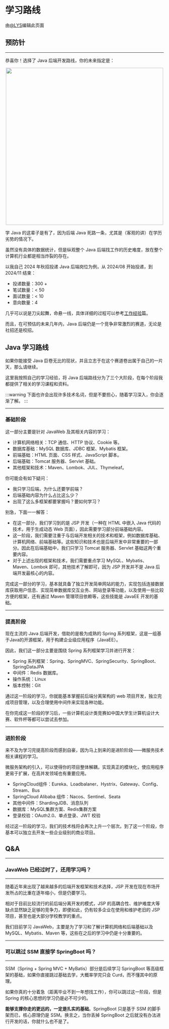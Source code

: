# 学习路线

由[@LYS](https://lys2021.com/)编辑此页面

## 预防针

****

恭喜你！选择了 Java 后端开发路线，你的未来指定是：

<div align="center">
    <image src="/images/后端开发/Java技术栈/114.jpg" width="500"/>
</div>

学 Java 的这辈子是有了，因为后端 Java 死路一条，尤其是（客观的讲）在学历劣势的情况下。

虽然没有具体的数据统计，但是纵观整个 Java 后端找工作的历史难度，放在整个计算机行业都是相当炸裂的存在。

以我自己 2024 年秋招投递 Java 后端岗位为例，从 2024/08 开始投递，到 2024/11 结束：
- 投递数量：300 +
- 笔试数量：< 50
- 面试数量：< 10
- 意向数量：4

几乎可以说是刀尖起舞，命悬一线，具体详细的过程可以参考[工作经验](../../工作经验/案例分享/二本如何进大厂.md)篇。

而且，在可预估的未来几年内，Java 后端仍是一个竞争非常激烈的赛道，无论是社招还是校招。

## Java 学习路线

如果你能接受 Java 巨卷无比的现状，并且立志于在这个赛道卷出属于自己的一片天，那么请继续。

这里我按照自己的学习经验，将 Java 后端路线分为了三个大阶段，在每个阶段我都提供了相关的学习课程和资料。

:::warning
下面也许会出现许多技术名词，但是不要担心，随着学习深入，你会逐渐了解。
:::

****

### 基础阶段

这一部分主要是针对 JavaWeb 及其相关内容的学习：

- 计算机网络相关：TCP 通信、HTTP 协议、Cookie 等。
- 数据库基础：MySQL 数据库、JDBC 框架、Mybatis 框架。
- 前端基础：HTML 页面、CSS 样式、JavaScript 脚本。
- 后端基础：Tomcat 服务器、Servlet 基础。
- 其他框架和技术：Maven、Lombok、JUL、Thymeleaf。

你可能会有如下疑问：

- 我只学习后端，为什么还要学前端？
- 后端基础内容为什么占比这么少？
- 出现了这么多框架都要掌握吗？要如何学习？

别急，下面一一解答：

- 在这一部分，我们学习到的是 JSP 开发（一种在 HTML 中嵌入 Java 代码的技术，用于生成动态 Web 页面），因此需要学习部分前端基础内容。
- 这一阶段，我们需要注重于与后端开发相关的技术和框架，例如数据库基础、计算机网络、前端基础等。这些知识和技术也是后端开发中非常重要的一部分。因此在后端基础中，我们只学习 Tomcat 服务器、Servlet 基础这两个重要内容。
- 对于上述出现的框架和技术，我们需要重点学习 MySQL、Mybatis、Maven、Lombok 即可，其他技术了解即可，因为 JSP 开发并不是 Java 后端开发最核心的内容。

完成这一部分的学习，基本就具备了独立开发简单网站的能力，实现包括连接数据库获取用户信息、实现简单数据库交互业务、网站登录等功能，以及使用一些比较方便的框架，还有通过 Maven 管理项目依赖等，这些技能是 JavaEE 开发的基础。

****

### 提高阶段

现在主流的 Java 后端开发，借助的是极为成熟的 Spring 系列框架，这是一组基于Java的开源框架，用于构建企业级应用程序（JavaEE）。

因此，我们这一部分主要是围绕 Spring 系列框架学习并进行开发：

- Spring 系列框架：Spring、SpringMVC、SpringSecurity、SpringBoot、SpringDataJPA
- 中间件：Redis 数据库。
- 操作系统：Linux
- 版本控制：Git

通过这一阶段的学习，你就能基本掌握前后端分离架构的 web 项目开发，独立完成项目管理，以及合理使用中间件来实现各种功能。

在你完成这一阶段的学习后，一些计算机设计类竞赛如中国大学生计算机设计大赛、软件杯等都可以尝试去参加。

****

### 进阶阶段

来不及为学习完提高阶段而感到自豪，因为马上到来的是进阶阶段——微服务技术相关课程的学习。

微服务架构的引入，可以使得你的项目整体解耦，实现真正的模块化，使应用程序更易于扩展，在高并发领域也有重要应用。

- SpringCloud组件：Eureka、Loadbalaner、Hystrix、Gateway、Config、Stream、Bus
- SpringCloud Alibaba 组件：Nacos、Sentinel、Seata 
- 其他中间件：ShardingJDB、消息队列 
- 数据库：MySQL集群方案、Redis集群方案 
- 登录校验：OAuth2.0、单点登录、JWT 校验

经过这一阶段的学习，我们的技术栈将会再次上升一个层次。到了这一个阶段，你基本可以独立去开发一些企业级别的商业项目。

## Q&A

****

### JavaWeb 已经过时了，还用学习吗？

****

随着近年来出现了越来越多的后端开发框架和技术选择，JSP 开发在现在市场开发所占的比重在逐年缩小，但是仍要学习。

相对于目前比较流行的前后端分离开发的模式，JSP 的高耦合性、维护难度大等缺点显然缺乏足够的竞争力，即便如此，仍有较多企业在使用和维护老旧的 JSP 项目，甚至也是大部分学校教学的重点。

我们目前学习 JavaWeb，主要是为了学习和了解计算机网络和后端基础以及  MySQL、Mybatis、Maven 等，这些在之后的学习中仍是十分重要的。

****

### 可以跳过 SSM 直接学 SpringBoot 吗？

****

SSM（Spring + Spring MVC + MyBatis）部分是后续学习 SpringBoot 等高级框架的基础，如果你直接跳过基础去学，大概率学完只会 Curd，而不懂其中的原理。

如果你真的十分着急（距离毕业不到一年想找工作），你可以跳过这一阶段，但是 Spring 的核心思想的学习仍是必不可少的。

**能够支撑你走的更远的，一定是扎实的基础**。SpringBoot 只是基于 SSM 的脚手架而已，核心原理仍是 SSM。换言之，当你丢掉 SpringBoot 之后就没有办法进行开发的话，你就什么也不是了。
